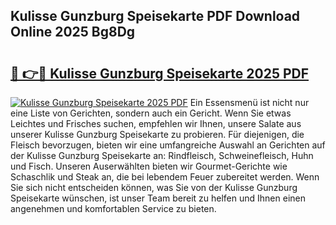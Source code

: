 ## Kulisse Gunzburg Speisekarte PDF Download Online 2025 Bg8Dg

# <h2><a href="http://gc8u5uu.nevu.top/?p=Kulisse+Gunzburg+Speisekarte">🔗 👉🔴 Kulisse Gunzburg Speisekarte 2025 PDF</a></h2>

[![Kulisse Gunzburg Speisekarte 2025 PDF](https://i.imgur.com/dBaPXMq.png)](http://gc8u5uu.nevu.top/?p=Kulisse+Gunzburg+Speisekarte)
Ein Essensmenü ist nicht nur eine Liste von Gerichten, sondern auch ein Gericht. Wenn Sie etwas Leichtes und Frisches suchen, empfehlen wir Ihnen, unsere Salate aus unserer Kulisse Gunzburg Speisekarte zu probieren. Für diejenigen, die Fleisch bevorzugen, bieten wir eine umfangreiche Auswahl an Gerichten auf der Kulisse Gunzburg Speisekarte an: Rindfleisch, Schweinefleisch, Huhn und Fisch. Unseren Auserwählten bieten wir Gourmet-Gerichte wie Schaschlik und Steak an, die bei lebendem Feuer zubereitet werden. Wenn Sie sich nicht entscheiden können, was Sie von der Kulisse Gunzburg Speisekarte wünschen, ist unser Team bereit zu helfen und Ihnen einen angenehmen und komfortablen Service zu bieten.
